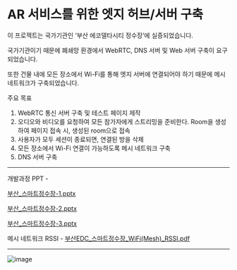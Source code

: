 # AR 서비스를 위한 엣지 허브/서버 구축
이 프로젝트는 국가기관인 ‘부산 에코델타시티 정수장’에 실증되었습니다. 

국가기관이기 때문에 폐쇄망 환경에서 WebRTC, DNS 서버 및 Web 서버 구축이 요구되었습니다. 

또한 건물 내에 모든 장소에서 Wi-Fi를 통해 엣지 서버에 연결되어야 하기 때문에 메시 네트워크가 구축되었습니다.

주요 목표
1. WebRTC 통신 서버 구축 및 테스트 페이지 제작
2. 오디오와 비디오를 요청하여 모든 참가자에게 스트리밍을 준비한다. Room을 생성하여 페이지 접속 시, 생성된  room으로 접속
3. 사용자가 모두 세션이 종료되면, 연결된 방을 삭제
4. 모든 장소에서 Wi-Fi 연결이 가능하도록 메시 네트워크 구축
5. DNS 서버 구축


---------------------------------------------
개발과정 PPT - 

[부산_스마트정수장-1.pptx](https://github.com/Hong-SukJun/WebRTC-in-Smart-Water-Purification-Plant/files/14629019/_.-1.pptx)


[부산_스마트정수장-2.pptx](https://github.com/Hong-SukJun/WebRTC-in-Smart-Water-Purification-Plant/files/14629028/_.-2.pptx)


[부산_스마트정수장-3.pptx](https://github.com/Hong-SukJun/WebRTC-in-Smart-Water-Purification-Plant/files/14629031/_.-3.pptx)



메시 네트워크 RSSI - [부산EDC_스마트정수장_WiFi(Mesh)_RSSI.pdf](https://github.com/Hong-SukJun/WebRTC-in-Smart-Water-Purification-Plant/files/14629008/EDC_._WiFi.Mesh._RSSI.pdf)

---------------------------------------------



![image](https://github.com/Hong-SukJun/WebRTC-in-Smart-Water-Purification-Plant/assets/163775403/fd72561a-3fe4-4f4c-9202-d25e2cb2b072)
